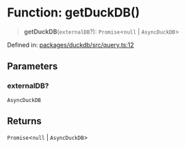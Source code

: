 # Function: getDuckDB()

> **getDuckDB**(`externalDB`?): `Promise`\<`null` \| `AsyncDuckDB`\>

Defined in: [packages/duckdb/src/query.ts:12](https://github.com/GeoDaCenter/openassistant/blob/2c7e2a603db0fcbd6603996e5ea15006191c5f7f/packages/duckdb/src/query.ts#L12)

## Parameters

### externalDB?

`AsyncDuckDB`

## Returns

`Promise`\<`null` \| `AsyncDuckDB`\>
